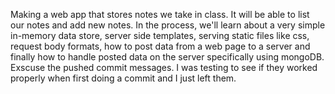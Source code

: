 Making a web app that stores notes we take in class. It will be able to list our notes and add new notes.  In the process, we'll learn about a very simple in-memory data store, server side templates, serving static files like css, request body formats, how to post data from a web page to a server and finally how to handle posted data on the server specifically using mongoDB. 
Exscuse the pushed commit messages. I was testing to see if they worked properly when first doing a commit and I just left them. 
